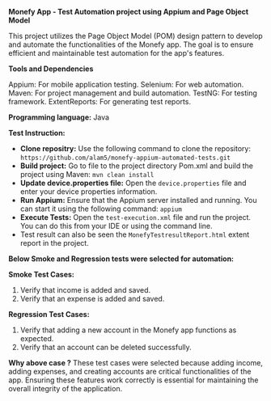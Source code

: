 ******Monefy App - Test Automation project using Appium and Page Object Model******

This project utilizes the Page Object Model (POM) design pattern to develop and automate the functionalities of the Monefy app. The goal is to ensure efficient and maintainable test automation for the app's features.

****Tools and Dependencies****

Appium: For mobile application testing.
Selenium: For web automation.
Maven: For project management and build automation.
TestNG: For testing framework.
ExtentReports: For generating test reports.

**Programming language:**
Java 

****Test Instruction:****
- **Clone repositry:** Use the following command to clone the repository: `https://github.com/alam5/monefy-appium-automated-tests.git`
- **Build project:** Go to file to the project directory Pom.xml and build the project using Maven: `mvn clean install`
-  **Update device.properties file:** Open the `device.properties` file and enter your device properties information.
- **Run Appium:** Ensure that the Appium server installed and running. You can start it using the following command: `appium`
- **Execute Tests:** Open the `test-execution.xml` file and run the project. You can do this from your IDE or using the command line.
- Test result can also be seen the `MonefyTestresultReport.html` extent report in the project.

**Below Smoke and Regression tests were selected for automation:**

**Smoke Test Cases:**
1. Verify that income is added and saved.
2. Verify that an expense is added and saved.
   
**Regression Test Cases:**
1. Verify that adding a new account in the Monefy app functions as expected.
2. Verify that an account can be deleted successfully.

**Why above case ?**
These test cases were selected because adding income, adding expenses, and creating accounts are critical functionalities of the app. Ensuring these features work correctly is essential for maintaining the overall integrity of the application.







 
